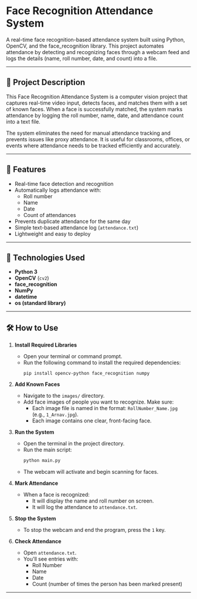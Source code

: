 # Face Recognition Attendance System

A real-time face recognition-based attendance system built using Python, OpenCV, and the face_recognition library. This project automates attendance by detecting and recognizing faces through a webcam feed and logs the details (name, roll number, date, and count) into a file.

---

## 📌 Project Description

This Face Recognition Attendance System is a computer vision project that captures real-time video input, detects faces, and matches them with a set of known faces. When a face is successfully matched, the system marks attendance by logging the roll number, name, date, and attendance count into a text file.

The system eliminates the need for manual attendance tracking and prevents issues like proxy attendance. It is useful for classrooms, offices, or events where attendance needs to be tracked efficiently and accurately.

---

## 🚀 Features

- Real-time face detection and recognition
- Automatically logs attendance with:
  - Roll number
  - Name
  - Date
  - Count of attendances
- Prevents duplicate attendance for the same day
- Simple text-based attendance log (`attendance.txt`)
- Lightweight and easy to deploy

---

## 🧰 Technologies Used

- **Python 3**
- **OpenCV** (`cv2`)
- **face_recognition**
- **NumPy**
- **datetime**
- **os (standard library)**

---

## 🛠️ How to Use

1. **Install Required Libraries**
   - Open your terminal or command prompt.
   - Run the following command to install the required dependencies:
     ```
     pip install opencv-python face_recognition numpy
     ```

2. **Add Known Faces**
   - Navigate to the `images/` directory.
   - Add face images of people you want to recognize. Make sure:
     - Each image file is named in the format: `RollNumber_Name.jpg` (e.g., `1_Arnav.jpg`).
     - Each image contains one clear, front-facing face.

3. **Run the System**
   - Open the terminal in the project directory.
   - Run the main script:
     ```bash
     python main.py
     ```
   - The webcam will activate and begin scanning for faces.

4. **Mark Attendance**
   - When a face is recognized:
     - It will display the name and roll number on screen.
     - It will log the attendance to `attendance.txt`.

5. **Stop the System**
   - To stop the webcam and end the program, press the `1` key.

6. **Check Attendance**
   - Open `attendance.txt`.
   - You'll see entries with:
     - Roll Number
     - Name
     - Date
     - Count (number of times the person has been marked present)

---



